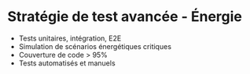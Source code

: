 # Stratégie de test avancée - Énergie

- Tests unitaires, intégration, E2E
- Simulation de scénarios énergétiques critiques
- Couverture de code > 95%
- Tests automatisés et manuels
